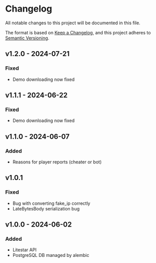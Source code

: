 # Changelog

All notable changes to this project will be documented in this file.

The format is based on [Keep a Changelog](https://keepachangelog.com/en/1.1.0/),
and this project adheres to [Semantic Versioning](https://semver.org/spec/v2.0.0.html).

## v1.2.0 - 2024-07-21

### Fixed

- Demo downloading now fixed

## v1.1.1 - 2024-06-22

### Fixed

- Demo downloading now fixed

## v1.1.0 - 2024-06-07

### Added

- Reasons for player reports (cheater or bot)

## v1.0.1

### Fixed

- Bug with converting fake_ip correctly
- LateBytesBody serialization bug


## v1.0.0 - 2024-06-02

### Added

- Litestar API
- PostgreSQL DB managed by alembic

